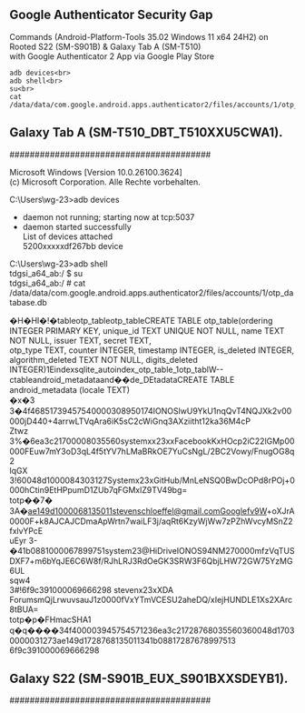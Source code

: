## Google Authenticator Security Gap


Commands (Android-Platform-Tools 35.02 Windows 11 x64 24H2) on Rooted S22 (SM-S901B) & Galaxy Tab A (SM-T510)<br>
with Google Authenticator 2 App via Google Play Store<br>

````
adb devices<br>
adb shell<br>
su<br>
cat /data/data/com.google.android.apps.authenticator2/files/accounts/1/otp_database.db<br>
````


##  Galaxy Tab A (SM-T510_DBT_T510XXU5CWA1).
########################################<br>

Microsoft Windows [Version 10.0.26100.3624]<br>
(c) Microsoft Corporation. Alle Rechte vorbehalten.<br>

C:\Users\wg-23>adb devices<br>
* daemon not running; starting now at tcp:5037<br>
* daemon started successfully<br>
List of devices attached<br>
5200xxxxxdf267bb        device<br>


C:\Users\wg-23>adb shell<br>
tdgsi_a64_ab:/ $ su<br>
tdgsi_a64_ab:/ # cat<br> /data/data/com.google.android.apps.authenticator2/files/accounts/1/otp_database.db<br>

�H�Hl�!�tableotp_tableotp_tableCREATE TABLE otp_table(ordering INTEGER PRIMARY KEY, unique_id TEXT UNIQUE NOT NULL, name TEXT NOT NULL, issuer TEXT, secret TEXT,<br> otp_type TEXT, counter INTEGER, timestamp INTEGER, is_deleted INTEGER, algorithm_deleted TEXT NOT NULL, digits_deleted<br> INTEGER)1Eindexsqlite_autoindex_otp_table_1otp_tablW--ctableandroid_metadataand��de_DEtadataCREATE TABLE android_metadata (locale TEXT)<br>
�x�3<br>
3�4f46851739457540000308950174IONOSlwU9YkU1nqQvT4NQJXk2v00000jD440+4arrwLTVqAra6iK5sC2cWiGnq3AXziitht12ka36M4cP<br>
Ztwz<br>
3%�6ea3c21700008035560systemxx23xxFacebookKxHOcp2iC22lGMp00000FEuw7mY3oD3qL4f5tYV7hLMaBRkOE7YuCsNgL/2BC2Vowy/FnugOG8q2<br>
lqGX<br>
3!60048d1000084303127Systemx23xGitHub/MnLeNSQ0BwDcOPd8rPOj+0000hCtin9EtHPpumD1ZUb7qFGMxlZ9TV49bg=<br>
totp��7�<br>
3A�ae149d1000068135011stevenschloeffel@gmail.comGooglefv9W+oXJrA0000F+k8AJCAJCDmaApWrtn7waiLF3j/aqRt6KzyWjWw7zPZhWvcyMSnZ2fxlvYPcE<br>
uEyr
3-�41b0881000067899751system23@HiDriveIONOS94NM270000mfzVqTUSDXF7+m6bYqJE6C6W8f/RJhLRJ3RdOeGK3SRW3F6QbjLHW72GW75YzMG6UL<br>
sqw4<br>
3#!6f9c391000069666298 stevenx23xXDA ForumsmQjLrwuvsauJ1z0000fVxYTmVCESU2aheDQ/xIejHUNDLE1Xs2XArc8tBUA=<br>
totp�p�FHmacSHA1<br>
q�q����34f400003945754571236ea3c21728768035560360048d17030000031273ae149d1728768135011341b08817287678997513    6f9c391000069666298<br>


##  Galaxy S22 (SM-S901B_EUX_S901BXXSDEYB1).
########################################<br>



